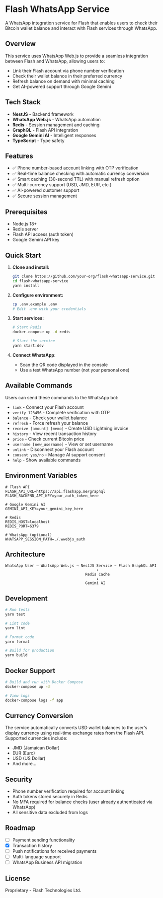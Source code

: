 # Flash WhatsApp Service

A WhatsApp integration service for Flash that enables users to check their Bitcoin wallet balance and interact with Flash services through WhatsApp.

## Overview

This service uses WhatsApp Web.js to provide a seamless integration between Flash and WhatsApp, allowing users to:
- Link their Flash account via phone number verification
- Check their wallet balance in their preferred currency
- Refresh balance on demand with minimal caching
- Get AI-powered support through Google Gemini

## Tech Stack

- **NestJS** - Backend framework
- **WhatsApp Web.js** - WhatsApp automation
- **Redis** - Session management and caching
- **GraphQL** - Flash API integration
- **Google Gemini AI** - Intelligent responses
- **TypeScript** - Type safety

## Features

- ✅ Phone number-based account linking with OTP verification
- ✅ Real-time balance checking with automatic currency conversion
- ✅ Smart caching (30-second TTL) with manual refresh option
- ✅ Multi-currency support (USD, JMD, EUR, etc.)
- ✅ AI-powered customer support
- ✅ Secure session management

## Prerequisites

- Node.js 18+
- Redis server
- Flash API access (auth token)
- Google Gemini API key

## Quick Start

1. **Clone and install:**
   ```bash
   git clone https://github.com/your-org/flash-whatsapp-service.git
   cd flash-whatsapp-service
   yarn install
   ```

2. **Configure environment:**
   ```bash
   cp .env.example .env
   # Edit .env with your credentials
   ```

3. **Start services:**
   ```bash
   # Start Redis
   docker-compose up -d redis
   
   # Start the service
   yarn start:dev
   ```

4. **Connect WhatsApp:**
   - Scan the QR code displayed in the console
   - Use a test WhatsApp number (not your personal one)

## Available Commands

Users can send these commands to the WhatsApp bot:

- `link` - Connect your Flash account
- `verify 123456` - Complete verification with OTP
- `balance` - Check your wallet balance
- `refresh` - Force refresh your balance
- `receive [amount] [memo]` - Create USD Lightning invoice
- `history` - View recent transaction history
- `price` - Check current Bitcoin price
- `username [new_username]` - View or set username
- `unlink` - Disconnect your Flash account
- `consent yes/no` - Manage AI support consent
- `help` - Show available commands

## Environment Variables

```env
# Flash API
FLASH_API_URL=https://api.flashapp.me/graphql
FLASH_BACKEND_API_KEY=your_auth_token_here

# Google Gemini AI
GEMINI_API_KEY=your_gemini_key_here

# Redis
REDIS_HOST=localhost
REDIS_PORT=6379

# WhatsApp (optional)
WHATSAPP_SESSION_PATH=./.wwebjs_auth
```

## Architecture

```
WhatsApp User → WhatsApp Web.js → NestJS Service → Flash GraphQL API
                                         ↓
                                    Redis Cache
                                         ↓
                                    Gemini AI
```

## Development

```bash
# Run tests
yarn test

# Lint code
yarn lint

# Format code
yarn format

# Build for production
yarn build
```

## Docker Support

```bash
# Build and run with Docker Compose
docker-compose up -d

# View logs
docker-compose logs -f app
```

## Currency Conversion

The service automatically converts USD wallet balances to the user's display currency using real-time exchange rates from the Flash API. Supported currencies include:
- JMD (Jamaican Dollar)
- EUR (Euro)
- USD (US Dollar)
- And more...

## Security

- Phone number verification required for account linking
- Auth tokens stored securely in Redis
- No MFA required for balance checks (user already authenticated via WhatsApp)
- All sensitive data excluded from logs

## Roadmap

- [ ] Payment sending functionality
- [x] Transaction history
- [ ] Push notifications for received payments
- [ ] Multi-language support
- [ ] WhatsApp Business API migration

## License

Proprietary - Flash Technologies Ltd.